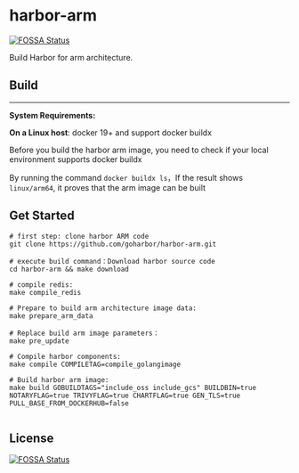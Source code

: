 # harbor-arm
[![FOSSA Status](https://app.fossa.com/api/projects/git%2Bgithub.com%2Fgoharbor%2Fharbor-arm.svg?type=shield)](https://app.fossa.com/projects/git%2Bgithub.com%2Fgoharbor%2Fharbor-arm?ref=badge_shield)

Build Harbor for arm architecture.


## Build
<hr>

**System Requirements:**

**On a Linux host**: docker 19+  and support docker buildx

Before you build the harbor arm image, you need to check if your local environment supports docker buildx

By running the command `docker buildx ls`，If the result shows `linux/arm64`, it proves that the arm image can be built

## Get Started
```
# first step: clone harbor ARM code
git clone https://github.com/goharbor/harbor-arm.git

# execute build command：Download harbor source code
cd harbor-arm && make download

# compile redis:
make compile_redis

# Prepare to build arm architecture image data:
make prepare_arm_data

# Replace build arm image parameters：
make pre_update

# Compile harbor components:
make compile COMPILETAG=compile_golangimage

# Build harbor arm image:
make build GOBUILDTAGS="include_oss include_gcs" BUILDBIN=true NOTARYFLAG=true TRIVYFLAG=true CHARTFLAG=true GEN_TLS=true PULL_BASE_FROM_DOCKERHUB=false


```







## License
[![FOSSA Status](https://app.fossa.com/api/projects/git%2Bgithub.com%2Fgoharbor%2Fharbor-arm.svg?type=large)](https://app.fossa.com/projects/git%2Bgithub.com%2Fgoharbor%2Fharbor-arm?ref=badge_large)